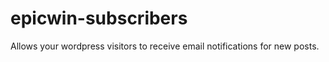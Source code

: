 epicwin-subscribers
===================

Allows your wordpress visitors to receive email notifications for new posts.
